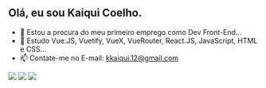 ## Olá, eu sou Kaiqui Coelho.

- 🔭 Estou a procura do meu primeiro emprego como Dev Front-End...
- 🌱 Estudo Vue.JS, Vuetify, VueX, VueRouter, React.JS, JavaScript, HTML e CSS...
- 📫 Contate-me no E-mail: kkaiqui.12@gmail.com

<div> 
  <a href="https://www.instagram.com/kaiquicoelho" target="_blank"><img src="https://img.shields.io/badge/-Instagram-%23E4405F?style=for-the-badge&logo=instagram&logoColor=white" target="_blank"></a>
  <a href = "mailto:kkaiqui.12@gmail.com"><img src="https://img.shields.io/badge/-Gmail-%23333?style=for-the-badge&logo=gmail&logoColor=white" target="_blank"></a>
  <a href="https://www.linkedin.com/in/jos%C3%A9-kaiqui-coelho-moraes-86b063160/" target="_blank"><img src="https://img.shields.io/badge/-LinkedIn-%230077B5?style=for-the-badge&logo=linkedin&logoColor=white" target="_blank"></a> 
</div>

